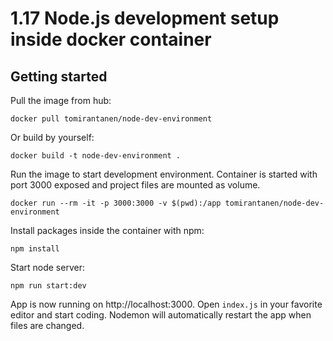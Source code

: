 # 1.17 Node.js development setup inside docker container

## Getting started

Pull the image from hub:

```
docker pull tomirantanen/node-dev-environment
```

Or build by yourself:

```
docker build -t node-dev-environment .
```

Run the image to start development environment.
Container is started with port 3000 exposed and project files are mounted as volume.

```
docker run --rm -it -p 3000:3000 -v $(pwd):/app tomirantanen/node-dev-environment
```

Install packages inside the container with npm:

```
npm install
```

Start node server:

```
npm run start:dev
```

App is now running on http://localhost:3000.
Open `index.js` in your favorite editor and start coding. Nodemon will automatically restart the app when files are changed.
